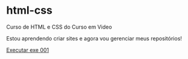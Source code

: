 # html-css
 Curso de HTML e CSS do Curso em Video
 
 Estou aprendendo criar sites e agora vou gerenciar meus repositórios!
 
<a href="https://danilosoares89.github.io/html-css/exercicios/exe01/">Executar exe 001</a>
